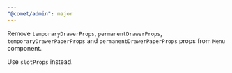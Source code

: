 ```yaml
---
"@comet/admin": major
---
```


Remove `temporaryDrawerProps`, `permanentDrawerProps`, `temporaryDrawerPaperProps` and `permanentDrawerPaperProps` props from `Menu` component.

Use `slotProps` instead.
